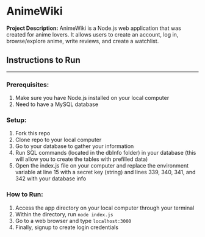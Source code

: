 # AnimeWiki
**Project Description:** AnimeWiki is a Node.js web application that was created for anime lovers. It allows users to create an account, log in, browse/explore anime, write reviews, and create a watchlist.
## Instructions to Run
---
### Prerequisites:
1. Make sure you have Node.js installed on your local computer
2. Need to have a MySQL database
### Setup:
1. Fork this repo
2. Clone repo to your local computer
3. Go to your database to gather your information
4. Run SQL commands (located in the dbInfo folder) in your database (this will allow you to create the tables with prefilled data)
5. Open the index.js file on your computer and replace the environment variable at line 15 with a secret key (string) and lines 339, 340, 341, and 342 with your database info
### How to Run:
1. Access the app directory on your local computer through your terminal 
2. Within the directory, run `node index.js`
3. Go to a web browser and type `localhost:3000`
4. Finally, signup to create login credentials